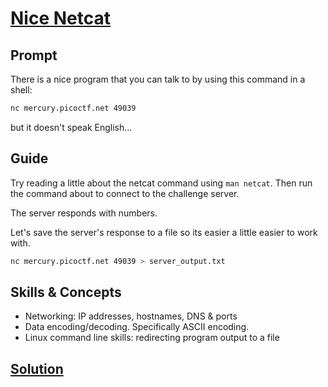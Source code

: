 # [Nice Netcat](https://play.picoctf.org/practice/challenge/156)

## Prompt

There is a nice program that you can talk to by using this command in a shell:
```sh
nc mercury.picoctf.net 49039
```
but it doesn't speak English...

## Guide

Try reading a little about the netcat command using `man netcat`. Then run the
command about to connect to the challenge server.

The server responds with numbers.

Let's save the server's response to a file so its easier a little easier to work
with.

```sh
nc mercury.picoctf.net 49039 > server_output.txt
```

## Skills & Concepts
- Networking: IP addresses, hostnames, DNS & ports
- Data encoding/decoding. Specifically ASCII encoding.
- Linux command line skills: redirecting program output to a file

## [Solution](https://gchq.github.io/CyberChef/#recipe=From_Decimal('Line%20feed',false)&input=MTEyIAoxMDUgCjk5IAoxMTEgCjY3IAo4NCAKNzAgCjEyMyAKMTAzIAo0OCAKNDggCjEwMCAKOTUgCjEwNyAKNDkgCjExNiAKMTE2IAoxMjEgCjMzIAo5NSAKMTEwIAo0OSAKOTkgCjUxIAo5NSAKMTA3IAo0OSAKMTE2IAoxMTYgCjEyMSAKMzMgCjk1IAo1MSAKMTAwIAo1NiAKNTIgCjEwMSAKMTAwIAo5OSAKNTYgCjEyNSAKMTAgCg)